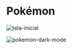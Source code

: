 # Pokémon

![tela-inicial](https://github.com/jessica-sobreira/pokemon/assets/117686537/d4831b48-6e29-4f32-887a-d51aa801f069)


![pokemon-dark-mode](https://github.com/jessica-sobreira/pokemon/assets/117686537/617bb917-4b7a-43c5-89ea-ceb2c4b055a8)

